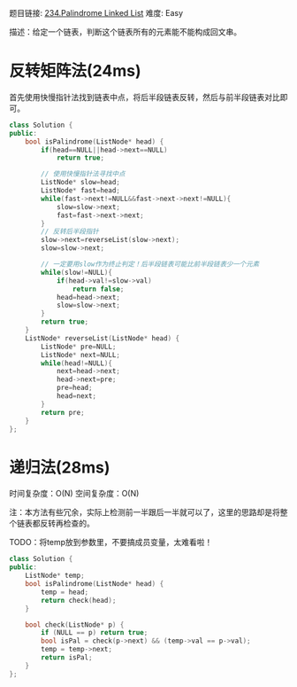 题目链接: [234.Palindrome Linked List][1]
难度: Easy

描述：给定一个链表，判断这个链表所有的元素能不能构成回文串。

# 反转矩阵法(24ms)
首先使用快慢指针法找到链表中点，将后半段链表反转，然后与前半段链表对比即可。

```cpp
class Solution {
public:
    bool isPalindrome(ListNode* head) {
        if(head==NULL||head->next==NULL)
            return true;

        // 使用快慢指针法寻找中点
        ListNode* slow=head;
        ListNode* fast=head;
        while(fast->next!=NULL&&fast->next->next!=NULL){
            slow=slow->next;
            fast=fast->next->next;
        }
        // 反转后半段指针
        slow->next=reverseList(slow->next);
        slow=slow->next;

        // 一定要用slow作为终止判定！后半段链表可能比前半段链表少一个元素
        while(slow!=NULL){
            if(head->val!=slow->val)
                return false;
            head=head->next;
            slow=slow->next;
        }
        return true;
    }
    ListNode* reverseList(ListNode* head) {
        ListNode* pre=NULL;
        ListNode* next=NULL;
        while(head!=NULL){
            next=head->next;
            head->next=pre;
            pre=head;
            head=next;
        }
        return pre;
    }
};
```

# 递归法(28ms)

时间复杂度：O(N)
空间复杂度：O(N)

注：本方法有些冗余，实际上检测前一半跟后一半就可以了，这里的思路却是将整个链表都反转再检查的。

TODO：将temp放到参数里，不要搞成员变量，太难看啦！

```cpp
class Solution {
public:
    ListNode* temp;
    bool isPalindrome(ListNode* head) {
        temp = head;
        return check(head);
    }

    bool check(ListNode* p) {
        if (NULL == p) return true;
        bool isPal = check(p->next) && (temp->val == p->val);
        temp = temp->next;
        return isPal;
    }
};
```

[1]: https://leetcode.com/problems/palindrome-linked-list/